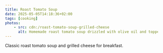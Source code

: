 ```yaml
---
title: Roast Tomato Soup
date: 2025-05-05T14:18:36+02:00
tags: [cooking]
photos:
    - src: cdn:/roast-tomato-soup-grilled-cheese
      alt: Homemade roast tomato soup drizzled with olive oil and topped with basil, with halved grilled cheese on the side
---
```


Classic roast tomato soup and grilled cheese for breakfast.
